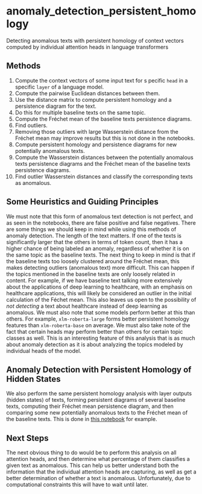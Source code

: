 # anomaly_detection_persistent_homology
Detecting anomalous texts with persistent homology of context vectors computed by individual attention heads in language transformers

## Methods

1. Compute the context vectors of some input text for s pecific `head` in a specific `layer` of a language model.
2. Compute the pairwise Euclidean distances between them.
3. Use the distance matrix to compute persistent homology and a persistence diagram for the text.
4. Do this for multiple baseline texts on the same topic.
5. Compute the Fréchet mean of the baseline texts persistence diagrams.
6. Find outliers.
7. Removing those outliers with large Wasserstein distance from the Fréchet mean may improve results but this is not done in the notebooks. 
8. Compute persistent homology and persistence diagrams for new potentially anomalous texts.
9. Compute the Wasserstein distances between the potentially anomalous texts persistence diagrams and the Fréchet mean of the baseline texts persistence diagrams.
10. Find outlier Wasserstein distances and classify the corresponding texts as anomalous. 

## Some Heuristics and Guiding Principles

We must note that this form of anomalous text detection is not perfect, and as seen in the notebooks, there are false positive and false negatives. There are some things we should keep in mind while using this methods of anomaly detection. The length of the text matters. If one of the texts is significantly larger that the others in terms of token count, then it has a higher chance of being labeled an anomaly, regardless of whether it is on the same topic as the baseline texts. The next thing to keep in mind is that if the baseline texts too loosely clustered around the Fréchet mean, this makes detecting outliers (anomalous text) more difficult. This can happen if the topics mentioned in the baseline texts are only loosely related in content. For example, if we have baseline text talking more extensively about the applications of deep learning to healthcare, with an emphasis on healthcare applications, this will likely be considered an outlier in the initial calculation of the Féchet mean. This also leaves us open to the possibility of *not detecting* a text about healthcare instead of deep learning as anomalous. We must also note that some models perform better at this than others. For example, `xlm-roberta-large` forms better persistent homology features than `xlm-roberta-base` on average. We must also take note of the fact that certain heads may perform better than others for certain topic classes as well. This is an interesting feature of this analysis that is as much about anomaly detection as it is about analyzing the topics modeled by individual heads of the model. 

## Anomaly Detection with Persistent Homology of Hidden States

We also perform the same persistent homology analysis with layer outputs (hidden states) of texts, forming persistent diagrams of several baseline texts, computing their Fréchet mean persistence diagram, and then comparing some new potentially anomalous texts to the Fréchet mean of the baseline texts. This is done in [this notebook](https://github.com/Amelie-Schreiber/anomaly_detection_persistent_homology/blob/main/anomaly_detection_xlm_roberta_large_english_layer_outputs.ipynb) for example. 

## Next Steps

The next obvious thing to do would be to perform this analysis on all attention heads, and then determine what percentage of them classifies a given text as anomalous. This can help us better understand both the information that the individual attention heads are capturing, as well as get a better determination of whether a text is anomalous. Unfortunately, due to computational constraints this will have to wait until later. 
